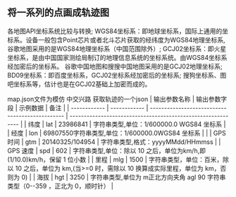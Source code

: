 ## 将一系列的点画成轨迹图

各地图API坐标系统比较与转换;
WGS84坐标系：即地球坐标系，国际上通用的坐标系。设备一般包含Point芯片或者北斗芯片获取的经纬度为WGS84地理坐标系,
谷歌地图采用的是WGS84地理坐标系（中国范围除外）;
GCJ02坐标系：即火星坐标系，是由中国国家测绘局制订的地理信息系统的坐标系统。由WGS84坐标系经加密后的坐标系。
谷歌中国地图和搜搜中国地图采用的是GCJ02地理坐标系;
BD09坐标系：即百度坐标系，GCJ02坐标系经加密后的坐标系;
搜狗坐标系、图吧坐标系等，估计也是在GCJ02基础上加密而成的。

map.json文件为模仿 中交兴路 获取轨迹的一个json
| 输出参数名称 | 输出参数字段 | 示例数据                                        | 备注                                                         |
| ------------ | ------------ | ----------------------------------------------- | ------------------------------------------------------------ |
| 纬度         | lat          | 23986841                                        | 字符串类型,单位：1/600000.0  WGS84 坐标系                    |
| 经度         | lon          | 69807550字符串类型,单位：1/600000.0WGS84 坐标系 |                                                              |
| GPS  时间    | gtm          | 20140325/104954                                 | 字符串类型,格式：yyyyMMdd/HHmmss                             |
| GPS 速度     | spd          | 602                                             | 字符串类型,单位：除以 10 之后，单位为km/h,即(1/10.0)km/h，保留 1 位小数 |
| 里程         | mlg          | 1500                                            | 字符串类型，单位：百米，除以 10 之后，单位为 km,(当>=0 时，需除以 10 换算成实际里程，单位为 km，否则为 0) |
| 海拔         | hgt          | 3250                                            | 字符串类型,单位为 m正北方向夹角 agl 90 字符串类型（0--359 ，正北为 0，顺时针） |